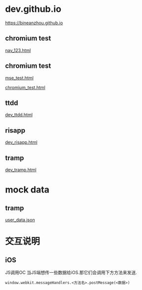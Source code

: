 # dev.github.io
https://bineanzhou.github.io


## chromium test
[nav_123.html](https://bineanzhou.github.io/dev.github.io/nav_123.html)
## chromium test
[mse_test.html](https://bineanzhou.github.io/dev.github.io/mse_test.html)

[chromium_test.html](https://bineanzhou.github.io/dev.github.io/chromium_test.html)
## ttdd
[dev_ttdd.html](https://bineanzhou.github.io/dev.github.io/dev_ttdd.html)
## risapp
[dev_risapp.html](https://bineanzhou.github.io/dev.github.io/dev_risapp.html)
## tramp
[dev_tramp.html](https://bineanzhou.github.io/dev.github.io/dev_tramp.html)

# mock data
## tramp
[user_data.json](https://bineanzhou.github.io/dev.github.io/data/tramp_data/user_data.json)

# 交互说明
## iOS
JS调用OC
当JS端想传一些数据给iOS.那它们会调用下方方法来发送.

```
window.webkit.messageHandlers.<方法名>.postMessage(<数据>)
```
